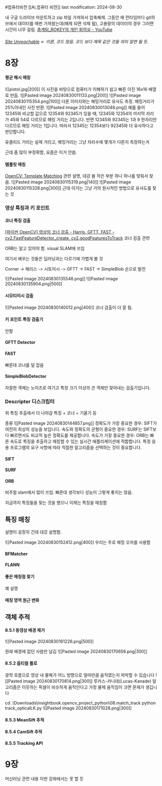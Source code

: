 #컴퓨터비전 
[[Ai,컴퓨터 비전]]
last modification: 2024-08-30

내 구글 드라이브 마운트하고 zip 파일 가져와서 압축해제.
그동안 매 런타임마다 git허브에서 데이터를 매번 가져왔는데(해제 되면 삭제 됨), 고용량의 데이터의 경우 그러면 시간이 너무 걸림.
[중계팀\_ROKEY의 개인 회의실 - YouTube](https://www.youtube.com/watch?v=X_02fyjvOVE)

###### [Site Unreachable](https://colab.research.google.com/drive/11AAJVkz5IKmXPJxmdqcz2_ZEdXBHpUYd) <- 이론, 코드 많음. 코드 보다 제목 같은 것들 의미 알면 될 듯.
# 8장
#### 평균 해시 매칭
![[pistol.jpg|200]]
이 사진을 바탕으로 컴퓨터가 이해하기 쉽고 빠른 이진 16x16 배열로 만듬.
![[Pasted image 20240830011133.png|200]]
![[Pasted image 20240830115354.png|100]]
다른 이미지와는 해밍거리로 유사도 측정. 해밍거리가 25%이내인 사진 반환.
![[Pasted image 20240830013048.png]]
예를 들어 12345와 비교할 값으로 12354와 92345가 있을 때, 12345와 12354의 마지막 자리가 45와 54로 다르므로 해밍 거리는 2입니다.
반면 12345와 92345는 1과 9 한자리만 다르므로 해밍 거리는 1입니다. 따라서 12345는 12354보다 92345와 더 유사하다고 판단합니다.

유클리드 거리는 실제 거리고, 해밍거리는 그냥 자리수에 몇개가 다른지 측정하는겨

근데 좀 많이 부정확함, 요즘은 이거 안씀.

#### 템플릿 매칭
[OpenCV: Template Matching](https://docs.opencv.org/4.x/d4/dc6/tutorial_py_template_matching.html) 관련 설명, 대강 봄
작은 부분 하나 하나를 맞춰서 찾음.
![[Pasted image 20240830115319.png|140]]
![[Pasted image 20240830115328.png|300]]
근데 이거는 그냥 거의 원시적인 방법으로 유사도를 찾는 것

### 영상 특징과 키 포인트
#### 코너 특징 검출
[\[파이썬 OpenCV\] 영상의 코너 검출 - Harris, GFTT, FAST - cv2.FastFeatureDetector\_create, cv2.goodFeaturesToTrack](https://deep-learning-study.tistory.com/251) 코너 검출 관련

ORB는 알고 있어야 함. visual SLAM에 쓰임

여기서 배우는 것들은 딥러닝과는 다르기에 가볍게 볼 것

Corner -> 해리스 -> 시토미시 -> GFTT -> FAST -> SimpleBlob
순으로 발전

![[Pasted image 20240830135546.png]]
![[Pasted image 20240830135904.png|500]]

#### 시모티미시 검출
![[Pasted image 20240830140012.png|400]]
코너 검출이 더 잘 됨.

#### 키 포인트 특징 검출기
안함

#### GFTT Detector

#### FAST
빠른데 코너를 덜 잡음

#### SimpleBlobDetector
자잘한 객체는 노이즈로 여기고 특정 크기 이상의 큰 객체만 찾아내는 검출기입니다.


### Descripter 디스크립터
위 특징 추출에서 더 나아감
특징 + 코너 + 기울기 등

종류
![[Pasted image 20240830144857.png]]
정확도가 가장 중요한 경우: SIFT가 여전히 최상의 성능을 보입니다.
속도와 정확도의 균형이 중요한 경우: SURF는 SIFT보다 빠르면서도 비교적 높은 정확도를 제공합니다.
속도가 가장 중요한 경우: ORB는 빠른 속도로 특징을 추출하고 매칭할 수 있는 실시간 애플리케이션에 적합합니다. 특정 응용 프로그램의 요구 사항에 따라 적절한 알고리즘을 선택하는 것이 중요합니다.

#### SIFT
#### SURF
#### ORB
비주얼 slam에서 많이 쓰임. 빠른데 생각보다 성능이 그렇게 좋지는 않음.


지금까지 특징들을 찾는 것을 했으니 이제는 특징을 매칭함
## 특징 매칭
설명이 굉장히 긴데 대강 설명함.

![[Pasted image 20240830152412.png|400]]
우리는 주로 해밍 오차를 사용함

#### BFMatcher
#### FLANN
#### 좋은 매칭점 찾기
꽤 설명
#### 매칭 영역 원근 변화

## 객체 추적
#### 8.5.1 동영상 배경 제거
![[Pasted image 20240830161226.png|500]]

원래 배경에 없던 사람만 남김
![[Pasted image 20240830170656.png|300]]

#### 8.5.2 옵티컬 플로
광학 흐름으로 영상 내 물체가 어느 방향으로 얼마만큼 움직였는지 파악할 수 있습니다
![[Pasted image 20240830170814.png|300]]
루카스-카나데(Lucas-Kanade) 알고리즘은 이웃하는 픽셀이 비슷하게 움직인다고 가정
물체 움직임이 크면 문제가 생깁니다

cd .\Downloads\insightbook.opencv_project_python\08.match_track
python track_opticalLK.py
![[Pasted image 20240830171028.png|300]]

#### 8.5.3 MeanSift 추적
#### 8.5.4 CamSift 추적
#### 8.5.5 Tracking API

# 9장
머신러닝 관련 내용
이번 강좌에서는 못 할 듯


